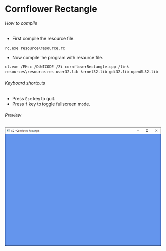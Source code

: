 Cornflower Rectangle
====================

###### How to compile

- First compile the resource file.

```
rc.exe resource\resource.rc
```

- Now compile the program with resource file.

```
cl.exe /EHsc /DUNICODE /Zi cornflowerRectangle.cpp /link resources\resource.res user32.lib kernel32.lib gdi32.lib openGL32.lib
```

###### Keyboard shortcuts
- Press ```Esc``` key to quit.
- Press ```f``` key to toggle fullscreen mode.

###### Preview
![cornflowerRectangle][cornflowerRectangle-image]

<!-- Image declaration -->

[cornflowerRectangle-image]: ./preview/cornflowerRectangle.png "OpenGL Cornflower Rectangle"
